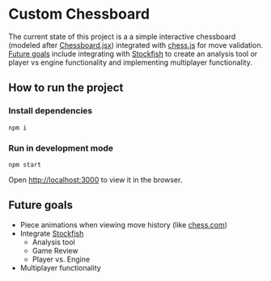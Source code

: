 # Custom Chessboard

The current state of this project is a a simple interactive chessboard (modeled after [Chessboard.jsx](https://github.com/willb335/chessboardjsx)) integrated with [chess.js](https://github.com/jhlywa/chess.js) for move validation. [Future goals](#future-goals) include integrating with [Stockfish](https://stockfishchess.org/) to create an analysis tool or player vs engine functionality and implementing multiplayer functionality. 

## How to run the project

### Install dependencies
```
npm i
```

### Run in development mode
```
npm start
```

Open [http://localhost:3000](http://localhost:3000) to view it in the browser.

## Future goals
- Piece animations when viewing move history (like [chess.com](https://www.chess.com))
- Integrate [Stockfish](https://stockfishchess.org/)
  - Analysis tool
  - Game Review
  - Player vs. Engine
- Multiplayer functionality
